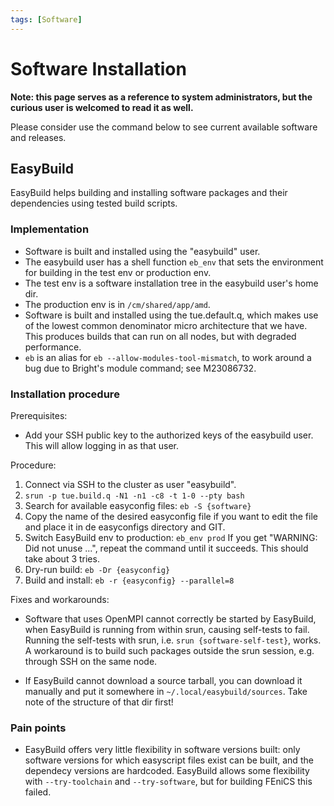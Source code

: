 ```yaml
---
tags: [Software]
---
```

# Software Installation

**Note: this page serves as a reference to system administrators, but
the curious user is welcomed to read it as well.**

Please consider use the command below to see current available software
and releases.

## EasyBuild

EasyBuild helps building and installing software packages and their
dependencies using tested build scripts.

### Implementation

-   Software is built and installed using the "easybuild" user.
-   The easybuild user has a shell function `eb_env` that sets the
    environment for building in the test env or production env.
-   The test env is a software installation tree in the easybuild user's
    home dir.
-   The production env is in `/cm/shared/app/amd`.
-   Software is built and installed using the tue.default.q, which makes
    use of the lowest common denominator micro architecture that we
    have. This produces builds that can run on all nodes, but with
    degraded performance.
-   `eb` is an alias for `eb --allow-modules-tool-mismatch`, to work
    around a bug due to Bright's module command; see M23086732.

### Installation procedure

Prerequisites:

-   Add your SSH public key to the authorized keys of the easybuild
    user. This will allow logging in as that user.

Procedure:

1.  Connect via SSH to the cluster as user "easybuild".
2.  `srun -p tue.build.q -N1 -n1 -c8 -t 1-0 --pty bash`
3.  Search for available easyconfig files: `eb -S {software}`
4.  Copy the name of the desired easyconfig file if you want to edit the
    file and place it in de easyconfigs directory and GIT.
5.  Switch EasyBuild env to production: `eb_env prod`
    If you get "WARNING: Did not unuse ...", repeat the command until it
    succeeds. This should take about 3 tries.
6.  Dry-run build: `eb -Dr {easyconfig}`
7.  Build and install: `eb -r {easyconfig} --parallel=8`

Fixes and workarounds:

-   Software that uses OpenMPI cannot correctly be started by EasyBuild,
    when EasyBuild is running from within srun, causing self-tests to
    fail. Running the self-tests with srun, i.e.
    `srun {software-self-test}`, works. A workaround is to build such
    packages outside the srun session, e.g. through SSH on the same
    node.

<!-- -->

-   If EasyBuild cannot download a source tarball, you can download it
    manually and put it somewhere in `~/.local/easybuild/sources`. Take
    note of the structure of that dir first!

### Pain points

-   EasyBuild offers very little flexibility in software versions built:
    only software versions for which easyscript files exist can be
    built, and the dependecy versions are hardcoded. EasyBuild allows
    some flexibility with `--try-toolchain` and `--try-software`, but
    for building FEniCS this failed.
